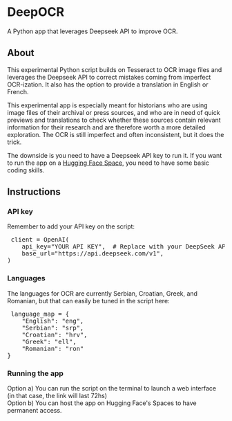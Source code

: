 # DeepOCR
A Python app that leverages Deepseek API to improve OCR.

## About
This experimental Python script builds on Tesseract to OCR image files and leverages the Deepseek API to correct mistakes coming from imperfect OCR-ization. It also has the option to provide a translation in English or French.

This experimental app is especially meant for historians who are using image files of their archival or press sources, and who are in need of quick previews and translations to check whether these sources contain relevant information for their research and are therefore worth a more detailed exploration. The OCR is still imperfect and often inconsistent, but it does the trick. 

The downside is you need to have a Deepseek API key to run it. If you want to run the app on a [Hugging Face Space](https://huggingface.co/spaces), you need to have some basic coding skills. 

## Instructions 

### API key 

Remember to add your API key on the script:

<pre> client = OpenAI(
    api_key="YOUR API KEY",  # Replace with your DeepSeek API key
    base_url="https://api.deepseek.com/v1",
) </pre>

### Languages 
The languages for OCR are currently Serbian, Croatian, Greek, and Romanian, but that can easily be tuned in the script here:

<pre> language_map = {
    "English": "eng",
    "Serbian": "srp",
    "Croatian": "hrv",
    "Greek": "ell",
    "Romanian": "ron"
}
</pre>

### Running the app

Option a) You can run the script on the terminal to launch a web interface (in that case, the link will last 72hs) <br /> 
Option b) You can host the app on Hugging Face's Spaces to have permanent access.


